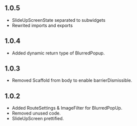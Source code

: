 ## 1.0.5
* SlideUpScreenState separated to subwidgets
* Rewrited imports and exports
## 1.0.4
* Added dynamic return type of BlurredPopup.
## 1.0.3
* Removed Scaffold from body to enable barrierDismissible.
## 1.0.2
* Added RouteSettings & ImageFilter for BlurredPopUp.
* Removed unused code.
* SlideUpScreen prettified.
